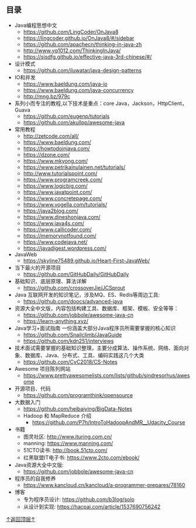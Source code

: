 ## 目录

* Java编程思想中文
  * https://github.com/LingCoder/OnJava8
  * https://lingcoder.github.io/OnJava8/#/sidebar
  * https://github.com/apachecn/thinking-in-java-zh
  * http://www.yq1012.com/ThinkingInJava/
  * https://sjsdfg.github.io/effective-java-3rd-chinese/#/
* 设计模式
  * https://github.com/iluwatar/java-design-patterns
* IO和并发
  * https://www.baeldung.com/java-io
  * https://www.baeldung.com/java-concurrency
  * http://mng.bz/979c
* 系列小而专注的教程,以下技术是重点：core Java，Jackson，HttpClient，Guava
  * https://github.com/eugenp/tutorials
  * https://github.com/akullpp/awesome-java
* 常用教程
   * http://zetcode.com/all/  
   * https://www.baeldung.com/
   * https://howtodoinjava.com/
   * https://dzone.com/
   * https://www.mkyong.com/
   * https://www.petrikainulainen.net/tutorials/
   * http://www.tutorialspoint.com/
   * https://www.programcreek.com/
   * https://www.logicbig.com/
   * https://www.javatpoint.com/
   * https://www.concretepage.com/
   * https://www.vogella.com/tutorials/
   * https://java2blog.com/
   * https://www.dineshonjava.com/
   * https://www.java4s.com/
   * https://www.callicoder.com/
   * https://memorynotfound.com/
   * https://www.codejava.net/
   * https://javadigest.wordpress.com/
* JavaWeb
  * https://skyline75489.github.io/Heart-First-JavaWeb/
* 当下最火的开源项目
  * https://github.com/GitHubDaily/GitHubDaily
* 基础知识、底层原理、算法详解
  * https://github.com/crossoverJie/JCSprout
* Java 互联网开发的知识笔记，涉及MQ、ES、Redis等周边工具:
  * https://github.com/doocs/advanced-java
* 资源大全中文版，内容包括构建工具、数据库、框架、模板、安全等等：
  * https://github.com/jobbole/awesome-java-cn
  * https://learn-anything.xyz/
* Java学习+面试指南 一份涵盖大部分Java程序员所需要掌握的核心知识
  * https://github.com/Snailclimb/JavaGuide
  * https://github.com/kdn251/interviews
* 技术面试需要掌握的基础知识整理，主要分成算法、操作系统、网络、面向对象、数据库、Java、分布式、工具、编码实践这几个大类
  * https://github.com/CyC2018/CS-Notes
* Awesome 项目陈列网站
  * https://www.prettyawesomelists.com/lists/github/sindresorhus/awesome
* 开源项目、代码
  * https://github.com/programthink/opensource
* 大数据入门
  * https://github.com/heibaiying/BigData-Notes
  * Hadoop 和 MapReduce 介绍
    * https://github.com/P7h/IntroToHadoopAndMR__Udacity_Course
* 书籍
  * 图灵社区: http://www.ituring.com.cn/
  * manning: https://www.manning.com/
  * 51CTO读书: http://book.51cto.com/
  * 红黑联盟IT电子书: https://www.2cto.com/ebook/
* Java资源大全中文版:
  *  https://github.com/jobbole/awesome-java-cn
* 程序员的自我修养
  *  https://www.kancloud.cn/kancloud/a-programmer-prepares/78160
* 博客
  * 专为程序员设计: https://github.com/b3log/solo
  * 从设计到实现: https://hacpai.com/article/1537690756242

[↑返回顶层↑](#目录)
